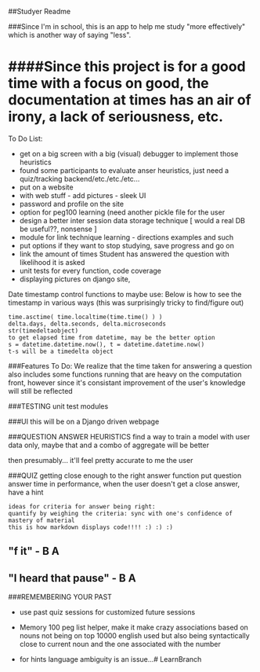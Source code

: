 ##Studyer Readme

###Since I'm in school, this is an app to help me study "more effectively" which is another way of saying "less".

####Since this project is for a good time with a focus on good, the documentation at times has an air of irony, a lack of seriousness, etc.
==============================================================================================================

To Do List:
* get on a big screen with a big (visual) debugger to implement those heuristics
* found some participants to evaluate anser heuristics, just need a quiz/tracking backend/etc./etc./etc...
* put on a website
* with web stuff - add pictures - sleek UI
* password and profile on the site
* option for peg100 learning (need another pickle file for the user
* design a better inter session data storage technique [ would a real DB be useful??, nonsense ] 
* module for link technique learning - directions examples and such
* put options if they want to stop studying, save progress and go on
* link the amount of times Student has answered the question with likelihood it is asked 
* unit tests for every function, code coverage
* displaying pictures on django site,

Date timestamp control functions to maybe use:
Below is how to see the timestamp in various ways (this was surprisingly tricky to find/figure out)

    time.asctime( time.localtime(time.time() ) )
    delta.days, delta.seconds, delta.microseconds
    str(timedeltaobject)
    to get elapsed time from datetime, may be the better option
    s = datetime.datetime.now(), t = datetime.datetime.now()
    t-s will be a timedelta object

###Features To Do:
We realize that the time taken for answering a question also includes some 
functions running that are heavy on the computation front, however since it's consistant
improvement of the user's knowledge will still be reflected

###TESTING
unit test modules

###UI
this will be on a Django driven webpage

###QUESTION ANSWER HEURISTICS
find a way to train a model with user data only, maybe that and a combo of aggregate will be better

then presumably...
it'll feel pretty accurate to me the user

###QUIZ
getting close enough to the right answer function
put question answer time in performance,
when the user doesn't get a close answer, have a hint

    ideas for criteria for answer being right:
    quantify by weighing the criteria: sync with one's confidence of mastery of material
    this is how markdown displays code!!!! :) :) :)

## "f it"  - B A
## "I heard that pause" - B A

###REMEMBERING YOUR PAST
* use past quiz sessions for customized future sessions

* Memory 100 peg list helper, make it make crazy associations based on nouns not being on top 10000 english used
but also being syntactically close to current noun and the one associated with the number

* for hints language ambiguity is an issue...# LearnBranch
